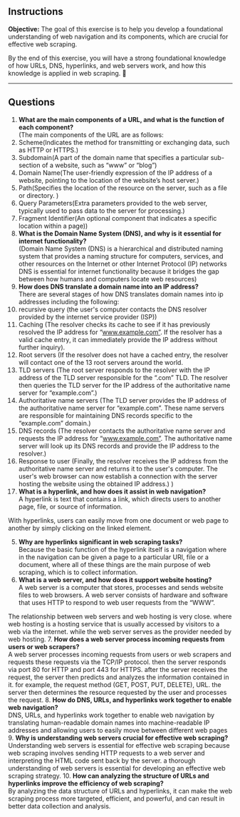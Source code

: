 ## **Instructions**  
**Objective:** The goal of this exercise is to help you develop a foundational understanding of web navigation and its components, which are crucial for effective web scraping.

By the end of this exercise, you will have a strong foundational knowledge of how URLs, DNS, hyperlinks, and web servers work, and how this knowledge is applied in web scraping. 🚀  

---

## **Questions**  
1. **What are the main components of a URL, and what is the function of each component?**  
(The main components of the URL are as follows:
1. Scheme(Indicates the method for transmitting or exchanging data, such as HTTP or HTTPS.)
2. Subdomain(A part of the domain name that specifies a particular sub-section of a website, such as “www” or “blog”)
3. Domain Name(The user-friendly expression of the IP address of a website, pointing to the location of the website’s host server.)
4. Path(Specifies the location of the resource on the server, such as a file or directory. )
5. Query Parameters(Extra parameters provided to the web server, typically used to pass data to the server for processing.)
6. Fragment Identifier(An optional component that indicates a specific location within a page))
2. **What is the Domain Name System (DNS), and why is it essential for internet functionality?**  
(Domain Name System (DNS) is a hierarchical and distributed naming system that provides a naming structure for computers, services, and other resources on the Internet or other Internet Protocol (IP) networks DNS is essential for internet functionality because it bridges the gap between how humans and computers locate web resources)
3. **How does DNS translate a domain name into an IP address?**  
There are several stages of how DNS translates domain names into ip addresses including the following:
1. recursive query (the user's computer contacts the DNS resolver provided by the internet service provider (ISP))
2. Caching (The resolver checks its cache to see if it has previously resolved the IP address for “www.example.com”. If the resolver has a valid cache entry, it can immediately provide the IP address without further inquiry).
3. Root servers (If the resolver does not have a cached entry, the resolver will contact one of the 13 root servers around the world.
4. TLD servers (The root server responds to the resolver with the IP address of the TLD server responsible for the “.com” TLD. The resolver then queries the TLD server for the IP address of the authoritative name server for “example.com”.)
5. Authoritative name servers (The TLD server provides the IP address of the authoritative name server for “example.com”. These name servers are responsible for maintaining DNS records specific to the “example.com” domain.)
6. DNS records (The resolver contacts the authoritative name server and requests the IP address for “www.example.com”. The authoritative name server will look up its DNS records and provide the IP address to the resolver.)
7. Response to user (Finally, the resolver receives the IP address from the authoritative name server and returns it to the user's computer. The user's web browser can now establish a connection with the server hosting the website using the obtained IP address.)
)
4. **What is a hyperlink, and how does it assist in web navigation?**  
A hyperlink is text that contains a link, which directs users to another page, file, or source of information.

With hyperlinks, users can easily move from one document or web page to another by simply clicking on the linked element.

5. **Why are hyperlinks significant in web scraping tasks?**  
Because the basic function of the hyperlink itself is a navigation where in the navigation can be given a page to a particular URl, file or a document, where all of these things are the main purpose of web scraping, which is to collect information.
6. **What is a web server, and how does it support website hosting?**  
A web server is a computer that stores, processes and sends website files to web browsers. A web server consists of hardware and software that uses HTTP to respond to web user requests from the “WWW”.

The relationship between web servers and web hosting is very close. where web hosting is a hosting service that is usually accessed by visitors to a web via the internet. while the web server serves as the provider needed by web hosting.
7. **How does a web server process incoming requests from users or web scrapers?**  
A web server processes incoming requests from users or web scrapers and requests these requests via the TCP/IP protocol. then the server responds via port 80 for HTTP and port 443 for HTTPS. after the server receives the request, the server then predicts and analyzes the information contained in it. for example, the request method (GET, POST, PUT, DELETE), URL. the server then determines the resource requested by the user and processes the request.
8. **How do DNS, URLs, and hyperlinks work together to enable web navigation?**  
DNS, URLs, and hyperlinks work together to enable web navigation by translating human-readable domain names into machine-readable IP addresses and allowing users to easily move between different web pages 
9. **Why is understanding web servers crucial for effective web scraping?**  
Understanding web servers is essential for effective web scraping because web scraping involves sending HTTP requests to a web server and interpreting the HTML code sent back by the server. a thorough understanding of web servers is essential for developing an effective web scraping strategy.
10. **How can analyzing the structure of URLs and hyperlinks improve the efficiency of web scraping?**  
By analyzing the data structure of URLs and hyperlinks, it can make the web scraping process more targeted, efficient, and powerful, and can result in better data collection and analysis.